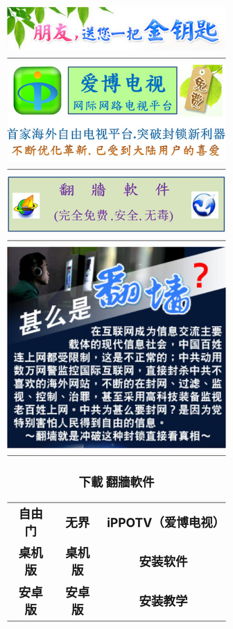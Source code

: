 <div align=center><div align=center>
<img src="images/2018-02-11_235042.jpg" width=680></p>
</div>
<hr>
<div align=center>
<img src="images/2018-02-12_204711.jpg" width=680></p>
</div>
<hr>
<div align=center>
<img src="images/2018-02-12_152004.jpg" width=680></p>
</div>
<hr>
<div align=center>
<img src="images/2018-02-11_233923.jpg" width=680></p>
</div>
<hr>
 <h1 align="center"><b>下載 翻牆軟件</b></p>

<table align="center">
  <tr>
	<td>自由门</td>
	<td>无界</td>
	<td>iPPOTV（爱博电视）</td>
	
  </tr>
  <tr>
	<td>桌机版    </td>
	<td>桌机版</td>
	<td>安装软件</td>
	
  </tr>
  <tr>
	<td>安卓版</td>
	<td>安卓版</td>
	<td>安装教学</td>
	
  </tr>

  </table>
